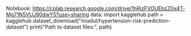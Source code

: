 Notebook: 
https://colab.research.google.com/drive/1hRjzFVOUEbzZ0x4T-Mg71N5VUJ90dwY5?usp=sharing
data:
import kagglehub
path = kagglehub.dataset_download("miadul/hypertension-risk-prediction-dataset")
print("Path to dataset files:", path)
